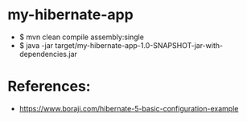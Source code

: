 my-hibernate-app
================
- $ mvn clean compile assembly:single
- $ java -jar target/my-hibernate-app-1.0-SNAPSHOT-jar-with-dependencies.jar 


# References:
- https://www.boraji.com/hibernate-5-basic-configuration-example